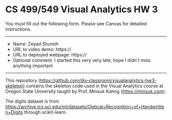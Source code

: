 # CS 499/549 Visual Analytics HW 3


You must fill out the following form. Please see Canvas for detailed instructions.

---
- Name: Zeyad Shureih
- URL to video demo: https://
- URL to deployed webpage: https://
- Optional comment: I started this very very late, hope I didn't miss anything important

---

This repository (https://github.com/div-classroom/visualanalytics-hw3-skeleton) contains the skeleton code used in the Visual Analytics course at Oregon State University taught by Prof. Minsuk Kahng (https://minsuk.com).

The digits dataset is from https://archive.ics.uci.edu/ml/datasets/Optical+Recognition+of+Handwritten+Digits through scikit-learn.



